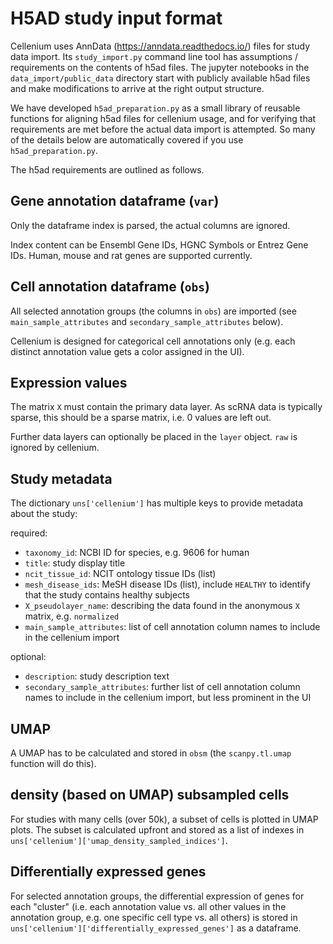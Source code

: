 # H5AD study input format

Cellenium uses AnnData (https://anndata.readthedocs.io/) files for study data import. Its `study_import.py`
command line tool has assumptions / requirements on the contents of h5ad files. The jupyter notebooks in
the `data_import/public_data` directory start with publicly available h5ad files and make modifications
to arrive at the right output structure.

We have developed `h5ad_preparation.py` as a small library of reusable functions for aligning h5ad files
for cellenium usage, and for verifying that requirements are met before the actual data import is attempted. So
many of the details below are automatically covered if you use `h5ad_preparation.py`.

The h5ad requirements are outlined as follows.

## Gene annotation dataframe (`var`)

Only the dataframe index is parsed, the actual columns are ignored.

Index content can be Ensembl Gene IDs, HGNC Symbols or Entrez Gene IDs. Human, mouse and rat genes
are supported currently.

## Cell annotation dataframe (`obs`)

All selected annotation groups (the columns in `obs`) are imported
(see `main_sample_attributes` and `secondary_sample_attributes` below).

Cellenium is designed for categorical cell annotations only (e.g. each distinct annotation value gets a color
assigned in the UI).

## Expression values

The matrix `X` must contain the primary data layer. As scRNA data is typically sparse, this should be a sparse
matrix, i.e. 0 values are left out.

Further data layers can optionally be placed in the `layer` object. `raw` is ignored by cellenium.

## Study metadata

The dictionary `uns['cellenium']` has multiple keys to provide metadata about the study:

required:

* `taxonomy_id`: NCBI ID for species, e.g. 9606 for human
* `title`: study display title
* `ncit_tissue_id`: NCIT ontology tissue IDs (list)
* `mesh_disease_ids`: MeSH disease IDs (list), include `HEALTHY` to identify that the study contains healthy subjects
* `X_pseudolayer_name`: describing the data found in the anonymous `X` matrix, e.g. `normalized`
* `main_sample_attributes`: list of cell annotation column names to include in the cellenium import

optional:

* `description`: study description text
* `secondary_sample_attributes`: further list of cell annotation column names to include in the cellenium import,
  but less prominent in the UI

## UMAP

A UMAP has to be calculated and stored in `obsm` (the `scanpy.tl.umap` function will do this).

## density (based on UMAP) subsampled cells

For studies with many cells (over 50k), a subset of cells is plotted in UMAP plots. The subset is
calculated upfront and stored as a list of indexes in `uns['cellenium']['umap_density_sampled_indices']`.


## Differentially expressed genes

For selected annotation groups, the differential expression of genes for each "cluster" (i.e. each
annotation value vs. all other values in the annotation group, e.g. one specific cell type vs. all
others) is stored in `uns['cellenium']['differentially_expressed_genes']` as a dataframe.

